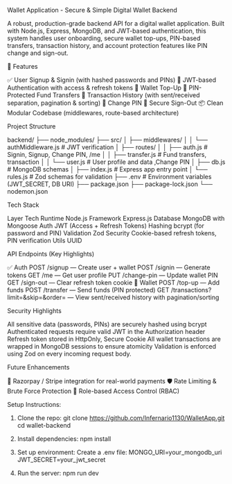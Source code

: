 Wallet Application - Secure & Simple Digital Wallet Backend

A robust, production-grade backend API for a digital wallet application. Built with Node.js, Express, MongoDB, and JWT-based authentication, this system handles user onboarding, secure wallet top-ups, PIN-based transfers, transaction history, and account protection features like PIN change and sign-out.

🚀 Features

✅ User Signup & Signin (with hashed passwords and PINs)
🔐 JWT-based Authentication with access & refresh tokens
💸 Wallet Top-Up
🔁 PIN-Protected Fund Transfers
🧾 Transaction History (with sent/received separation, pagination & sorting)
🔁 Change PIN
🚪 Secure Sign-Out
📦 Clean Modular Codebase (middlewares, route-based architecture)


Project Structure

backend/
├── node_modules/
├── src/
│   ├── middlewares/
│   │   └── authMiddleware.js      # JWT verification
│   ├── routes/
│   │   ├── auth.js                # Signin, Signup, Change PIN, /me
│   │   ├── transfer.js            # Fund transfers, transaction 
│   │   └── user.js                # User profile and data ,Change PIN
│   ├── db.js                      # MongoDB schemas
│   ├── index.js                   # Express app entry point
│   └── rules.js                   # Zod schemas for validation
├── .env                           # Environment variables (JWT_SECRET, DB URI)
├── package.json
├── package-lock.json
└── nodemon.json


Tech Stack

Layer	Tech
Runtime	Node.js
Framework	Express.js
Database	MongoDB with Mongoose
Auth	JWT (Access + Refresh Tokens)
Hashing	bcrypt (for password and PIN)
Validation	Zod
Security	Cookie-based refresh tokens, PIN verification
Utils	UUID

 API Endpoints (Key Highlights)

✅ Auth
POST /signup — Create user + wallet
POST /signin — Generate tokens
GET /me — Get user profile
PUT /change-pin — Update wallet PIN
GET /sign-out — Clear refresh token cookie
💸 Wallet
POST /top-up — Add funds
POST /transfer — Send funds (PIN protected)
GET /transactions?limit=&skip=&order= — View sent/received history with pagination/sorting


 Security Highlights

All sensitive data (passwords, PINs) are securely hashed using bcrypt
Authenticated requests require valid JWT in the Authorization header
Refresh token stored in HttpOnly, Secure Cookie
All wallet transactions are wrapped in MongoDB sessions to ensure atomicity
Validation is enforced using Zod on every incoming request body.

Future Enhancements

🧾 Razorpay / Stripe integration for real-world payments
🛡 Rate Limiting & Brute Force Protection
🧠 Role-based Access Control (RBAC)


Setup Instructions:

1. Clone the repo:
 git clone https://github.com/Infernario1130/WalletApp.git
 cd wallet-backend


2. Install dependencies:
npm install


3. Set up environment:
Create a .env file:
MONGO_URI=your_mongodb_uri
JWT_SECRET=your_jwt_secret

4. Run the server:
npm run dev
